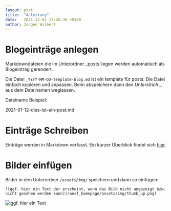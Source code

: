 ```yaml
---
layout: post
title:  "Anleitung"
date:   2021-12-01 17:26:36 +0100
author: Jürgen Wilbert
---
```


# Blogeinträge anlegen

Markdowndateien die im Unterordner _posts liegen werden automatisch als Blogeintrag gerendert.

Die Datei `_YYYY-MM-DD-template-blog.md` ist ein template für posts. Die Datei einfach kopieren und anpassen.
Beim abspeichern dann den *Unterstrich* _ aus dem Dateinamen weglassen.

Dateiname Beispiel:

2021-01-12-dies-ist-ein-post.md

# Einträge Schreiben

Einträge werden in Markdown verfasst. Ein kurzer Überblick findet sich
[hier](https://github.com/adam-p/markdown-here/wiki/Markdown-Cheatsheet).

# Bilder einfügen

Bilder in den Unterordner `/assets/img/` speichern und dann so einfügen:

`![ggf. hier ein Text der erscheint, wenn das Bild nicht angezeigt bzw. nicht gesehen werden kann](/aesf_homepage/assets/img/thumb_up.png)`

![ggf. hier ein Text](/aesf_homepage/assets/img/thumb_up.png)
